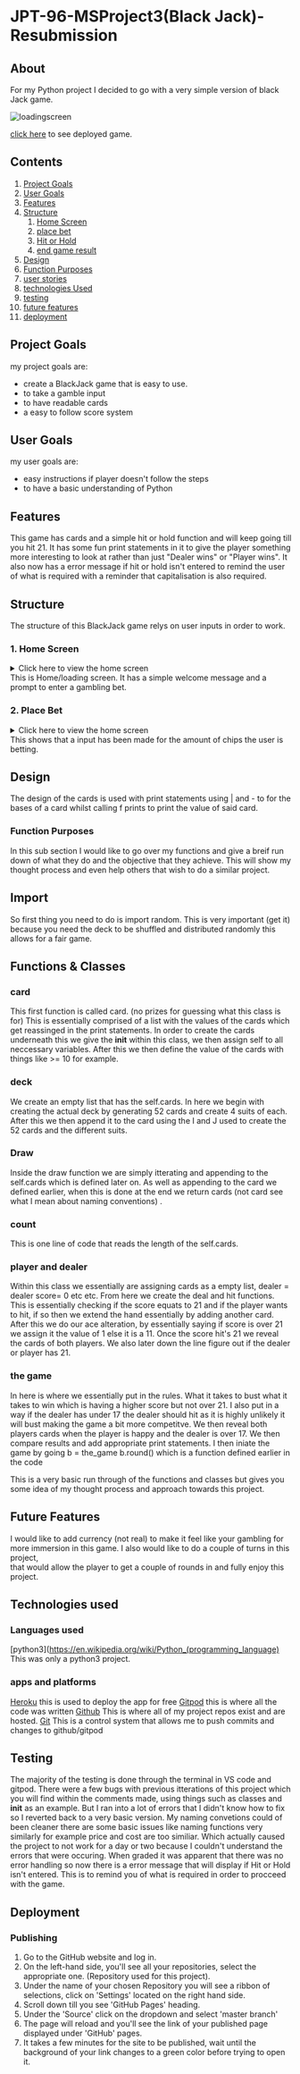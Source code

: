 # JPT-96-MSProject3(Black Jack)-Resubmission

## About
For my Python project I decided to go with a very simple version of black Jack game.

![loadingscreen](images/loadingscreen.png)

[click here](https://jpt-96-blackjack-resubmission.herokuapp.com/) to see deployed game.

## Contents


1. [Project Goals](#project-goals)
2. [User Goals](#user-goals)
3. [Features](#features)
4. [Structure](#structure)
    1. [Home Screen](#home-screen)
    2. [place bet](#place-bet)
    3. [Hit or Hold](#hit-hold)
    4. [end game result](#end-game-result)
5. [Design](#design)
6. [Function Purposes](#function-purposes)
7. [user stories](#user-stories)
8. [technologies Used](#technologies-used)
9. [testing](#testing)
10. [future features](#future-features)
11. [deployment](#depolyment)


## Project Goals
my project goals are:
- create a BlackJack game that is easy to use.
- to take a gamble input
- to have readable cards
- a easy to follow score system


## User Goals
my user goals are:
- easy instructions if player doesn't follow the steps
- to have a basic understanding of Python


## Features
This game has cards and a simple hit or hold function and will keep going till you hit 21.
It has some fun print statements in it to give the player something more interesting to look at rather than just "Dealer wins" or "Player wins".
It also now has a error message if hit or hold isn't entered to remind the user of what is required with a reminder that capitalisation is also required.

## Structure
The structure of this BlackJack game relys on user inputs in order to work.

### 1. Home Screen
<details>
    <summary>Click here to view the home screen</summary>

![Screenshot of Home screen](images/loadingscreen.png)

</details>
This is Home/loading screen. It has a simple welcome message and a prompt to enter a gambling bet.

### 2. Place Bet
<details>
    <summary>Click here to view the home screen</summary>

![Screenshot of taking bet](images/gamble.png)

</details>
This shows that a input has been made for the amount of chips the user is betting.





## Design
The design of the cards is used with print statements using | and - to for the bases of a card whilst calling f prints to print the value of said card.

### Function Purposes 
In this sub section I would like to go over my functions and give a breif run down of what they do and the objective that they achieve.
This will show my thought process and even help others that wish to do a similar project.
## Import
So first thing you need to do is import random. This is very important (get it) because you need the deck to be shuffled and distributed randomly this allows for a fair game.
## Functions & Classes
### card
This first function is called card. (no prizes for guessing what this class is for)
This is essentially comprised of a list with the values of the cards which get reassinged in the print statements. In order to create the cards
underneath this we give the __init__ within  this class, we then assign self to all neccessary variables. 
After this we then define the value of the cards with things like >= 10 for example.

### deck
We create an empty list that has the self.cards.
In here we begin with creating the actual deck by generating 52 cards and create 4 suits of each.
After this we then append it to the card using the I and J used to create the 52 cards and the different suits.
### Draw
Inside the draw function we are simply itterating and appending to the self.cards which is defined later on.
As well as appending to the card we defined earlier, when this is done at the end we return cards (not card see what I mean about naming conventions)
.
### count 
This is one line of code that reads the length of the self.cards.

### player and dealer
Within this class we essentially are assigning cards as a empty list, dealer = dealer score= 0 etc etc.
From here we create the deal and hit functions. This is essentially checking if the score equats to 21 and if the player
wants to hit, if so then we extend the hand essentially by adding another card. 
After this we do our ace alteration, by essentially saying if score is over 21 we assign it the value of 1 else it is a 11.
Once the score hit's 21 we reveal the cards of both players. We also later down the line figure out if the dealer or player has 21. 


### the game 
In here is where we essentially put in the rules. What it takes to bust what it takes to win which is having a higher score but not over 21.
I also put in a way if the dealer has under 17 the dealer should hit as it is highly unlikely it will bust making the game a bit more competitve.
We then reveal both players cards when the player is happy and the dealer is over 17. We then compare results and add appropriate print statements.
I then iniate the game by going b = the_game b.round() which is a function defined earlier in the code

This is a very basic run through of the functions and classes but gives you some idea of my thought process and approach towards this project.



## Future Features
I would like to add currency (not real) to make it feel like your gambling for more immersion in this game. I also would like to do a couple of turns in this project,  
that would allow the player to get a couple of rounds in and fully enjoy this project.


## Technologies used
### Languages used
[python3](https://en.wikipedia.org/wiki/Python_(programming_language) This was only a python3 project.

### apps and platforms
[Heroku](https://www.heroku.com) this is used to deploy the app for free
[Gitpod](https://gitpod.com/) this is where all the code was written
[Github](https://github.com/) This is where all of my project repos exist and are hosted.
[Git](https://git-scm.com/)  This is a control system that allows me to push commits and changes to github/gitpod
 
## Testing
The majority of the testing is done through the terminal in VS code and gitpod.
There were a few bugs with previous itterations of this project which you will find within the comments made, using things such as classes and __init__ 
as an example. But I ran into a lot of errors that I didn't know how to fix so I reverted back to a very basic version. 
My naming convetions could of been cleaner there are some basic issues like naming functions very similarly for example price and cost are too similiar.
Which actually caused the project to not work for a day or two because I couldn't understand the errors that were occuring.
When graded it was apparent that there was no error handling so now there is a error message that will display if Hit or Hold isn't entered.
This is to remind you of what is required in order to procceed with the game.


## Deployment 
### Publishing
 1. Go to the GitHub website and log in.
 2. On the left-hand side, you'll see all your repositories, select the appropriate one. (Repository used for this project).
 3. Under the name of your chosen Repository you will see a ribbon of selections, click on 'Settings' located on the right hand side.
 4. Scroll down till you see 'GitHub Pages' heading. 
 5. Under the 'Source' click on the dropdown and select 'master branch' 
 6. The page will reload and you'll see the link of your published page displayed under 'GitHub' pages. 
 7. It takes a few minutes for the site to be published, wait until the background of your link changes to a green color before trying to open it.
 
